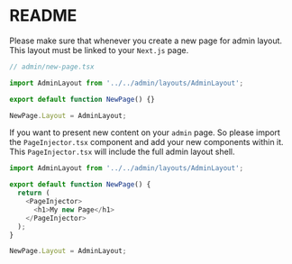 
# README

Please make sure that whenever you create a new page for admin layout. This layout must be linked to your `Next.js` page.

```js
// admin/new-page.tsx

import AdminLayout from '../../admin/layouts/AdminLayout';

export default function NewPage() {}

NewPage.Layout = AdminLayout;
```

If you want to present new content on your `admin` page. So please import the `PageInjector.tsx` component and add your new components within it. This `PageInjector.tsx` will include the full admin layout shell.


```js
import AdminLayout from '../../admin/layouts/AdminLayout';

export default function NewPage() {
  return (
    <PageInjector>
      <h1>My new Page</h1>
    </PageInjector>
  );
}

NewPage.Layout = AdminLayout;
```